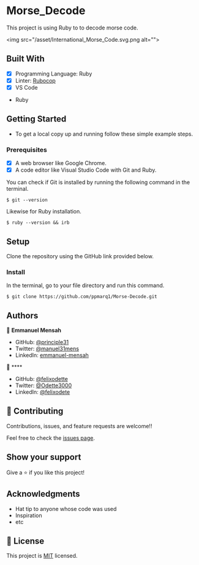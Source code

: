 # Morse_Decode
This project is using Ruby to to decode morse code.

<img src="/asset/International_Morse_Code.svg.png alt="">

## Built With

- [x] Programming Language: Ruby
- [x] Linter: [Rubocop](https://rubocop.org/)
- [x] VS Code

- Ruby

## Getting Started

- To get a local copy up and running follow these simple example steps.

### Prerequisites

- [x] A web browser like Google Chrome.
- [x] A code editor like Visual Studio Code with Git and Ruby.

You can check if Git is installed by running the following command in the terminal.
```
$ git --version
```

Likewise for Ruby installation.
```
$ ruby --version && irb
```

## Setup

Clone the repository using the GitHub link provided below.

### Install

In the terminal, go to your file directory and run this command.


```
$ git clone https://github.com/ppmarq1/Morse-Decode.git
```

## Authors

👤 **Emmanuel Mensah**

- GitHub: [@principle31](https://github.com/principles31)
- Twitter: [@manuel31mens](https://Twiter.com/@Manuel31mens)
- LinkedIn: [emmanuel-mensah](www.linkedin.com/in/emmanuel-mensah-)

👤 ****

- GitHub: [@felixodette](https://github.com/felixodette)
- Twitter: [@Odette3000](https://twitter.com/Odette3000)
- LinkedIn: [@felixodete](https://ww.linkedin.com/in/felixodete)

## 🤝 Contributing

Contributions, issues, and feature requests are welcome!!

Feel free to check the [issues page](git@github.com:principles31/Morse_Decode.git).

## Show your support

Give a ⭐️ if you like this project!

## Acknowledgments

- Hat tip to anyone whose code was used
- Inspiration
- etc

## 📝 License

This project is [MIT](./MIT.md) licensed.
